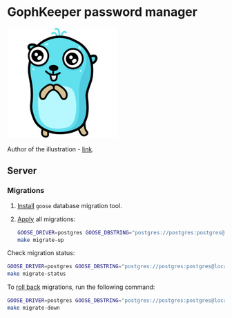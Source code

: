# GophKeeper password manager

<img src="/assets/31.svg" width="256" alt="gopher">

Author of the illustration - [link](https://github.com/MariaLetta/free-gophers-pack).

## Server

### Migrations

1. [Install](https://github.com/pressly/goose#install) `goose` database migration tool.

2. [Apply](https://github.com/pressly/goose#usage) all migrations:

    ```sh
    GOOSE_DRIVER=postgres GOOSE_DBSTRING="postgres://postgres:postgres@localhost:5432/gophkeeper?sslmode=disable" \
    make migrate-up
    ```

Check migration status:

```sh
GOOSE_DRIVER=postgres GOOSE_DBSTRING="postgres://postgres:postgres@localhost:5432/gophkeeper?sslmode=disable" \
make migrate-status
```

To [roll back](https://github.com/pressly/goose#usage) migrations, run the following command:

```sh
GOOSE_DRIVER=postgres GOOSE_DBSTRING="postgres://postgres:postgres@localhost:5432/gophkeeper?sslmode=disable" \
make migrate-down
```
